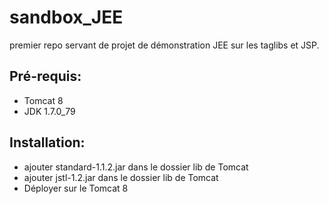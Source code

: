# sandbox_JEE
premier repo servant de projet de démonstration JEE sur les taglibs et JSP.
<h2>Pré-requis:</h2>
<ul>
<li>Tomcat 8</li>
<li>JDK 1.7.0_79</li>
</ul>
<h2>Installation:</h2>
<ul>
<li>ajouter standard-1.1.2.jar dans le dossier lib de Tomcat</li>
<li>ajouter jstl-1.2.jar dans le dossier lib de Tomcat</li>
<li>Déployer sur le Tomcat 8</li>
</ul>
